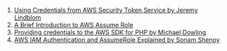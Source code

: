 
1. [Using Credentials from AWS Security Token Service by Jeremy Lindblom ](https://aws.amazon.com/blogs/developer/using-credentials-from-aws-security-token-service/)
1. [A Brief Introduction to AWS Assume Role](https://medium.com/picus-security-engineering/a-brief-introduction-to-aws-assume-role-d2fe2553d72c)
1. [Providing credentials to the AWS SDK for PHP by Michael Dowling](https://aws.amazon.com/blogs/developer/providing-credentials-to-the-aws-sdk-for-php/)
1. [AWS IAM Authentication and AssumeRole Explained by Sonam Shenoy](https://medium.com/@sonamjournals/aws-iam-authentication-and-assumerole-explained-e2c234168c73)